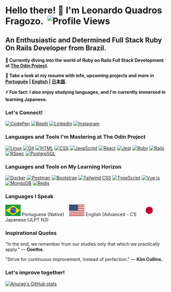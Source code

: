 <div align="left">
  <h1>Hello there! 👋 I'm Leonardo Quadros Fragozo. &nbsp;<img src="https://komarev.com/ghpvc/?username=FragozoLeonardo&color=blue&style=plastic" alt="Profile Views" /></h1>
  <h2>An Enthusiastic and Determined Full Stack Ruby On Rails Developer from Brazil.</h2>
  <p><strong>🌱 Currently diving into the world of Ruby on Rails Full Stack Development at <a href="https://www.theodinproject.com/">The Odin Project</a>.</strong></p>
  <p><strong>📄 Take a look at my resume with info, upcoming projects and more in <a href="https://flowcv.com/resume/lgihjnqlig">Português</a> | <a href="https://flowcv.com/resume/i9see6w58l">English</a> | <a href="https://flowcv.com/resume/69h8pu2hpt">日本語</a>.</strong></p>
  <p><strong>⚡ Fun fact: I also enjoy studying languages, and I'm currently immersed in learning <span style="font-weight: bold;">Japanese</span>.</strong></p>

  <h3>Let's Connect!</h3>
  <p>
    <a href="https://codepen.io/fragozoleo" target="_blank"><img src="https://skillicons.dev/icons?i=codepen" alt="CodePen" width="48" height="48" /></a>
    <a href="https://replit.com/@FragozoLeonardo" target="_blank"><img src="https://skillicons.dev/icons?i=replit" alt="Replit" width="48" height="48" /></a>
    <a href="https://linkedin.com/in/leonardo-fragozo" target="_blank"><img src="https://skillicons.dev/icons?i=linkedin" alt="LinkedIn" width="48" height="48" /></a>
    <a href="https://www.instagram.com/fragozo.leo/" target="_blank"><img src="https://skillicons.dev/icons?i=instagram" alt="Instagram" width="48" height="48" /></a>
  </p>

  <h3>Languages and Tools I'm Mastering at The Odin Project</h3>
  <div>
    <a href="https://www.linux.org/" target="_blank"><img src="https://skillicons.dev/icons?i=linux" alt="Linux" width="48" height="48" /></a>
    <a href="https://git-scm.com/" target="_blank"><img src="https://skillicons.dev/icons?i=git" alt="Git" width="48" height="48" /></a>
    <a href="https://developer.mozilla.org/en-US/docs/Web/HTML" target="_blank"><img src="https://skillicons.dev/icons?i=html" alt="HTML" width="48" height="48" /></a>
    <a href="https://developer.mozilla.org/en-US/docs/Web/CSS" target="_blank"><img src="https://skillicons.dev/icons?i=css" alt="CSS" width="48" height="48" /></a>
    <a href="https://developer.mozilla.org/en-US/docs/Web/JavaScript" target="_blank"><img src="https://skillicons.dev/icons?i=js" alt="JavaScript" width="48" height="48" /></a>
    <a href="https://reactjs.org/" target="_blank"><img src="https://skillicons.dev/icons?i=react" alt="React" width="48" height="48" /></a>
    <a href="https://jestjs.io/" target="_blank"><img src="https://skillicons.dev/icons?i=jest" alt="Jest" width="48" height="48" /></a>
    <a href="https://www.ruby-lang.org/" target="_blank"><img src="https://skillicons.dev/icons?i=ruby" alt="Ruby" width="48" height="48" /></a>
    <a href="https://rubyonrails.org/" target="_blank"><img src="https://skillicons.dev/icons?i=rails" alt="Rails" width="48" height="48" /></a>
    <a href="https://rspec.info/" target="_blank"><img src="https://www.svgrepo.com/show/374053/rspec.svg" alt="RSpec" width="48" height="48" /></a>
    <a href="https://www.postgresql.org/" target="_blank"><img src="https://skillicons.dev/icons?i=postgres" alt="PostgreSQL" width="48" height="48" /></a>
  </div>

  <h3>Languages and Tools on My Learning Horizon</h3>
  <p>
    <a href="https://www.docker.com/" target="_blank"><img src="https://skillicons.dev/icons?i=docker" alt="Docker" width="48" height="48" /></a>
    <a href="https://www.postman.com/" target="_blank"><img src="https://skillicons.dev/icons?i=postman" alt="Postman" width="48" height="48" /></a>
    <a href="https://getbootstrap.com/" target="_blank"><img src="https://skillicons.dev/icons?i=bootstrap" alt="Bootstrap" width="48" height="48" /></a>
    <a href="https://tailwindcss.com/" target="_blank"><img src="https://skillicons.dev/icons?i=tailwind" alt="Tailwind CSS" width="48" height="48" /></a>
    <a href="https://www.typescriptlang.org/" target="_blank"><img src="https://skillicons.dev/icons?i=ts" alt="TypeScript" width="48" height="48" /></a>
    <a href="https://vuejs.org/" target="_blank"><img src="https://skillicons.dev/icons?i=vue" alt="Vue.js" width="48" height="48" /></a>
    <a href="https://www.mongodb.com/" target="_blank"><img src="https://skillicons.dev/icons?i=mongodb" alt="MongoDB" width="48" height="48" /></a>
    <a href="https://redis.io/" target="_blank"><img src="https://skillicons.dev/icons?i=redis" alt="Redis" width="48" height="48" /></a>
  </p>

  <h3>Languages I Speak</h3>
  <p>
    <img src="https://github.com/lipis/flag-icons/blob/main/flags/4x3/br.svg" alt="Brazil Flag" width="48" height="36" /> Portuguese (Native) &nbsp;&nbsp;
    <img src="https://github.com/lipis/flag-icons/blob/main/flags/4x3/us.svg" alt="USA Flag" width="48" height="36" /> English (Advanced - C1) &nbsp;&nbsp;
    <img src="https://github.com/lipis/flag-icons/blob/main/flags/4x3/jp.svg" alt="Japan Flag" width="48" height="36" /> Japanese (JLPT N3)
  </p>

  <h3>Inspirational Quotes</h3>
  <p>"In the end, we remember from our studies only that which we practically apply." — <strong>Goethe.</strong></p>
  <p>"Strive for continuous improvement, instead of perfection." — <strong>Kim Collins.</strong></p>
</div>

<h3>Let's improve together!</h3>
<a href="https://github.com/anuraghazra/github-readme-stats">
  <img src="https://github-readme-stats.vercel.app/api?username=FragozoLeonardo&theme=transparent" alt="Anurag's GitHub stats">
</a>
